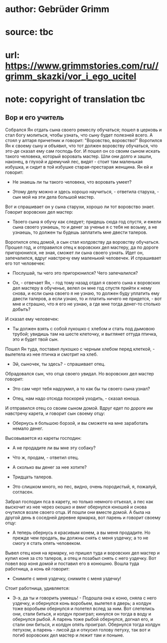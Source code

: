 # author: Gebrüder Grimm
# source: tbc
# url: https://www.grimmstories.com/ru//grimm_skazki/vor_i_ego_ucitel
# note: copyright of translation tbc

## Вор и его учитель 

Собрался Ян отдать сына своего ремеслу обучаться; пошел в церковь и стал
богу молиться, чтобы узнать, что сыну будет полезней всего. А стоял у
алтаря причетник и говорит: "Воровство, воровство!" Воротился Ян к
своему сыну и объявил, что тот должен воровству обучаться, что это-де
сказал ему сам господь бог. И пошел он со своим сыном искать такого
человека, который воровать мастер. Шли они долго и зашли, наконец, в
глухой и дремучий лес, видят - стоит там маленькая избушка, и сидит в
той избушке старая-престарая женщина. Ян ей и говорит:

- Не знаешь ли ты такого человека, что воровать умеет?

- Этому делу можно и здесь хорошо научиться, - ответила старуха, - сын
мой на эти дела большой мастер.

Вот и спрашивает он у сына старухи, хорошо ли тот воровство знает.
Говорит воровских дел мастер:

- Твоего сына я обучу как следует; придешь сюда год спустя, и ежели
сына своего узнаешь, то и денег за ученье я с тебя не возьму, а не
узнаешь, то должен ты будешь заплатить мне двести талеров.

Воротился отец домой, а сын стал колдовству да воровству обучаться.
Прошел год, и отправился отец к воровских дел мастеру, да по дороге
пригорюнился, не зная, сможет ли сына своего узнать. Идет он,
запечалился, вдруг навстречу ему маленький человечек. И спрашивает его
тот человечек:

- Послушай, ты чего это пригорюнился? Чего запечалился?

- Ох, - отвечает Ян, - год тому назад отдал я своего сына к воровских
дел мастеру в обученье, велел он мне год спустя прийти к нему снова, и
если сына своего я не узнаю, то должен буду уплатить ему двести талеров,
а если узнаю, то и платить ничего не придется, - вот мне и страшно, что
я его не узнаю, а где мне тогда денег-то столько добыть?

И сказал ему человечек:

- Ты должен взять с собой лукошко с хлебом и стать под дымовою трубой;
увидишь там на шесте клеточку, и выглянет оттуда птичка, это и будет
твой сын.

Пошел Ян туда, поставил лукошко с черным хлебом перед клеткой, -
вылетела из нее птичка и смотрит на хлеб.

- Эй, сыночек, ты здесь? - спрашивает отец.

Обрадовался сын, что отца своего увидал. Но воровских дел мастер
говорит:

- Это сам черт тебя надоумил, а то как бы ты своего сына узнал?

- Отец, нам надо отсюда поскорей уходить, - сказал юноша.

И отправился отец со своим сыном домой. Вдруг едет по дороге им
навстречу карета, и говорит сын своему отцу:

- Обернусь я большою борзой, и вы сможете на мне заработать немало
денег.

Высовывается из кареты господин:

- А не продадите ли вы мне эту собаку?

- Что ж, продам, - ответил отец.

- А сколько вы денег за нее хотите?

- Тридцать талеров.

- Это слишком много, но пес, видно, очень породистый, я, пожалуй,
согласен.

Забрал господин пса в карету, но только немного отъехал, а пес как
выскочит из нее через окошко и вмиг обернулся юношей и снова очутился
возле своего отца. И пошли они вместе домой. А была на другой день в
соседней деревне ярмарка, вот парень и говорит своему отцу:

- А теперь обернусь я красивым конем, а вы меня продадите. Но прежде
чем продать, вы должны снять с меня уздечку; а то не смогу я стать опять
человеком.

Вывел отец коня на ярмарку, но пришел туда и воровских дел мастер и
купил коня за сто талеров, а отец и позабыл снять с него уздечку. Вот
повел вор коня домой и поставил его в конюшню. Вошла туда работница, а
конь ей говорит:

- Снимите с меня уздечку, снимите с меня уздечку!

Стоит работница, удивляется:

- Э-э, да ты и говорить умеешь! - Подошла она к коню, сняла с него
уздечку, и обернулся конь воробьем, вылетел в дверь; а колдун тоже
воробьем обернулся и полетел вслед за ним. Вот слетелись они, стали
биться, и колдун проиграл; кинулся он тогда в воду и обернулся рыбой. А
парень тоже рыбой обернулся, догнал его, и стали они биться, и колдун
опять проиграл. Обернулся тогда колдун петухом, а парень - лисой да и
откусил голову петуху, так вот и погиб воровских дел мастер и лежит там
и поныне.
